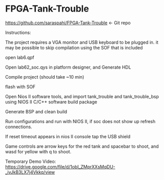 # FPGA-Tank-Trouble
https://github.com/saraspahi/FPGA-Tank-Trouble <- Git repo

Instructions:

The project requires a VGA monitor and USB keyboard to be plugged in. it may be possible to skip compilation using the SOF that is included

open lab6.qpf

Open lab62_soc.qys in platform designer, and Generate HDL

Compile project (should take ~10 min)

flash with SOF

Open Nios II software tools, and import tank_trouble and tank_trouble_bsp using NIOS II C/C++ software build package

Generate BSP and clean build

Run configurations and run with NIOS II, if soc does not show up refresh connections.

If reset timeout appears in nios II console tap the USB shield

Game controls are arrow keys for the red tank and spacebar to shoot, and wasd for yellow with q to shoot.

Temporary Demo Video:
https://drive.google.com/file/d/1obI_ZMprXXsMqDU-_ivJkB3LX7j4Vkkq/view
